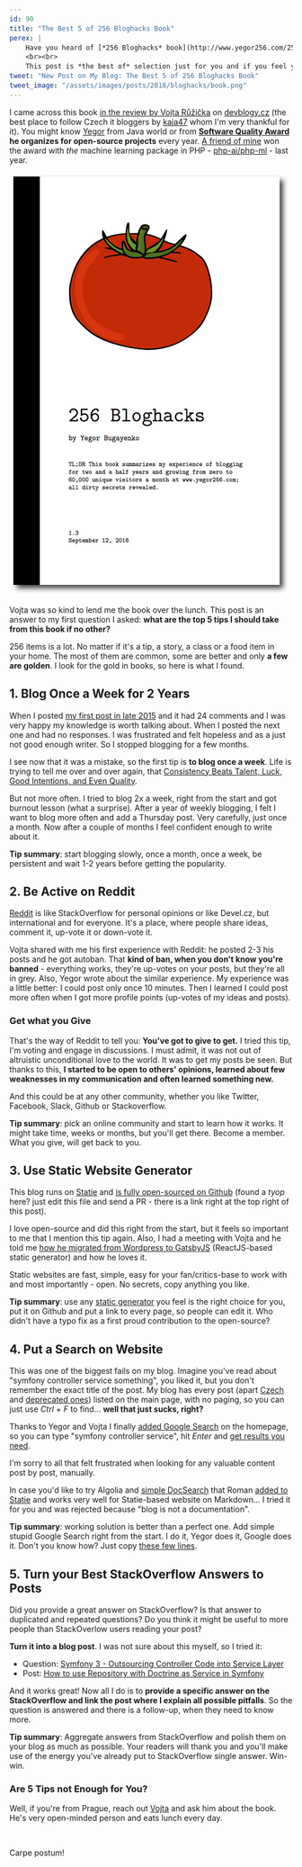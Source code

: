 ```yaml
---
id: 90
title: "The Best 5 of 256 Bloghacks Book"
perex: |
    Have you heard of [*256 Bloghacks* book](http://www.yegor256.com/256-bloghacks.html) by Yegor? Do you think about reading it, but just don't have the time and money?
    <br><br>
    This post is *the best of* selection just for you and if you feel you like it, you can buy it and read as a whole.
tweet: "New Post on My Blog: The Best 5 of 256 Bloghacks Book"
tweet_image: "/assets/images/posts/2018/bloghacks/book.png"
---
```


I came across this book [in the review by Vojta Růžička](https://www.vojtechruzicka.com/book-review-256-bloghacks) on [devblogy.cz](http://devblogy.tk/) (the best place to follow Czech it bloggers by [kaja47](https://twitter.com/kaja47) whom I'm very thankful for it). You might know [Yegor](http://www.yegor256.com/) from Java world or from
**[Software Quality Award](http://www.yegor256.com/award.html) he organizes for open-source projects** every year. [A friend of mine](https://arkadiuszkondas.com/) won the award with *the* machine learning package in PHP - [php-ai/php-ml](https://github.com/php-ai/php-ml#awards) - last year.

<img src="/assets/images/posts/2018/bloghacks/book.png" alt="256 Bloghacks Book">

Vojta was so kind to lend me the book over the lunch. This post is an answer to my first question I asked: **what are the top 5 tips I should take from this book if no other?**

256 items is a lot. No matter if it's a tip, a story, a class or a food item in your home. The most of them are common, some are better and only **a few are golden**. I look for the gold in books, so here is what I found.

## 1. Blog Once a Week for 2 Years

When I posted [my first post in late 2015](/blog/2015/11/02/ovladni-doctrine-migrace-v-nette/) and it had 24 comments and I was very happy my knowledge is worth talking about. When I posted the next one and had no responses. I was frustrated and felt hopeless and as a just not good enough writer. So I stopped blogging for a few months.

I see now that it was a mistake, so the first tip is **to blog once a week**. Life is trying to tell me over and over again, that [Consistency Beats Talent, Luck, Good Intentions, and Even Quality](https://medium.com/@anthony_moore/consistency-beats-talent-luck-good-intentions-and-even-quality-66ba255aa4f7).

But not more often. I tried to blog 2x a week, right from the start and got burnout lesson (what a surprise). After a year of weekly blogging, I felt I want to blog more often and add a Thursday post. Very carefully, just once a month. Now after a couple of months I feel confident enough to write about it.

<div class="card mb-5">
    <div class="card-body">
        <strong>Tip summary</strong>: start blogging slowly, once a month, once a week, be persistent and wait 1-2 years before getting the popularity.
    </div>
</div>

## 2. Be Active on Reddit

[Reddit](https://www.reddit.com/r/PHP/) is like StackOverflow for personal opinions or like Devel.cz, but international and for everyone. It's a place, where people share ideas, comment it, up-vote it or down-vote it.

Vojta shared with me his first experience with Reddit: he posted 2-3 his posts and he got autoban. That **kind of ban, when you don't know you're banned** - everything works, they're up-votes on your posts, but they're all in grey. Also, Yegor wrote about the similar experience. My experience was a little better: I could post only once 10 minutes. Then I learned I could post more often when I got more profile points (up-votes of my ideas and posts).

### Get what you Give

That's the way of Reddit to tell you: **You've got to give to get.** I tried this tip, I'm voting and engage in discussions. I must admit, it was not out of altruistic unconditional love to the world. It was to get my posts be seen. But thanks to this, **I started to be open to others' opinions, learned about few weaknesses in my communication and often learned something new.**

And this could be at any other community, whether you like Twitter, Facebook, Slack, Github or Stackoverflow.

<div class="card mb-5">
    <div class="card-body">
        <strong>Tip summary</strong>: pick an online community and start to learn how it works. It might take time, weeks or months, but you'll get there. Become a member. What you give, will get back to you.
    </div>
</div>

## 3. Use Static Website Generator

This blog runs on [Statie](http://statie.org/) and [is fully open-sourced on Github](https://github.com/tomasvotruba/tomasvotruba.cz) (found a *tyop* here? just edit this file and send a PR - there is a link right at the top right of this post).

I love open-source and did this right from the start, but it feels so important to me that I mention this tip again. Also, I had a meeting with Vojta and he told me [how he migrated from Wordpress to GatsbyJS](https://www.vojtechruzicka.com/gatsby-migration/) (ReactJS-based static generator) and how he loves it.

Static websites are fast, simple, easy for your fan/critics-base to work with and most importantly - open. No secrets, copy anything you like.

<div class="card mb-5">
    <div class="card-body">
        <strong>Tip summary</strong>: use any <a href="https://www.staticgen.com/">static generator</a> you feel is the right choice for you, put it on Github and put a link to every page, so people can edit it. Who didn't have a typo fix as a first proud contribution to the open-source?
    </div>
</div>

## 4. Put a Search on Website

This was one of the biggest fails on my blog. Imagine you've read about "symfony controller service something", you liked it, but you don't remember the exact title of the post. My blog has every post (apart [Czech](/czech-posts) and [deprecated ones](/deprecated-posts)) listed on the main page, with no paging, so you can just use *Ctrl + F* to find... **well that just sucks, right?**

Thanks to Yegor and Vojta I finally [added Google Search](https://github.com/TomasVotruba/tomasvotruba.cz/pull/286) on the homepage, so you can type "symfony controller service", hit *Enter* and [get results you need](https://www.google.cz/search?sitesearch=tomasvotruba.cz&q=%22symfony+controller+service).

I'm sorry to all that felt frustrated when looking for any valuable content post by post, manually.

In case you'd like to try Algolia and [simple DocSearch](https://community.algolia.com/docsearch/) that Roman [added to Statie](https://github.com/crazko/statie-web/commit/6c218b5d06666a098341960129617441c7cf8acb) and works very well for Statie-based website on Markdown... I tried it for you and was rejected because "blog is not a documentation".

<div class="card mb-5">
    <div class="card-body">
        <strong>Tip summary</strong>: working solution is better than a perfect one. Add simple stupid Google Search right from the start. I do it, Yegor does it, Google does it. Don't you know how? Just copy <a href="https://github.com/TomasVotruba/tomasvotruba.cz/pull/286">these few lines</a>.
    </div>
</div>

## 5. Turn your Best StackOverflow Answers to Posts

Did you provide a great answer on StackOverflow? Is that answer to duplicated and repeated questions? Do you think it might be useful to more people than StackOverlow users reading your post?

**Turn it into a blog post**. I was not sure about this myself, so I tried it:

- Question: [Symfony 3 - Outsourcing Controller Code into Service Layer
](https://stackoverflow.com/questions/38346281/symfony-3-outsourcing-controller-code-into-service-layer/38349271#38349271)
- Post: [How to use Repository with Doctrine as Service in Symfony](/blog/2017/10/16/how-to-use-repository-with-doctrine-as-service-in-symfony/)

And it works great! Now all I do is to **provide a specific answer on the StackOverflow and link the post where I explain all possible pitfalls**. So the question is answered and there is a follow-up, when they need to know more.

<div class="card mb-5">
    <div class="card-body">
        <strong>Tip summary</strong>: Aggregate answers from StackOverflow and polish them on your blog as much as possible. Your readers will thank you and you'll make use of the energy you've already put to StackOverflow single answer. Win-win.
    </div>
</div>

### Are 5 Tips not Enough for You?

Well, if you're from Prague, reach out [Vojta](https://www.vojtechruzicka.com/) and ask him about the book. He's very open-minded person and eats lunch every day.

<br>

Carpe postum!
